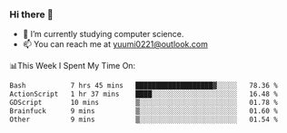 ### Hi there 👋

- 📕 I’m currently studying computer science.
- 📫 You can reach me at yuumi0221@outlook.com


📊This Week I Spent My Time On:
<!--START_SECTION:waka-->

```txt
Bash           7 hrs 45 mins   ███████████████████▓░░░░░   78.36 %
ActionScript   1 hr 37 mins    ████░░░░░░░░░░░░░░░░░░░░░   16.48 %
GDScript       10 mins         ▒░░░░░░░░░░░░░░░░░░░░░░░░   01.78 %
Brainfuck      9 mins          ▒░░░░░░░░░░░░░░░░░░░░░░░░   01.60 %
Other          9 mins          ▒░░░░░░░░░░░░░░░░░░░░░░░░   01.54 %
```

<!--END_SECTION:waka-->

<!--
**Yuumi0221/Yuumi0221** is a ✨ _special_ ✨ repository because its `README.md` (this file) appears on your GitHub profile.

Here are some ideas to get you started:

- 🔭 I’m currently working on ...
- 🌱 I’m currently learning ...
- 👯 I’m looking to collaborate on ...
- 🤔 I’m looking for help with ...
- 💬 Ask me about ...
- 📫 How to reach me: ...
- 😄 Pronouns: ...
- ⚡ Fun fact: ...
-->
